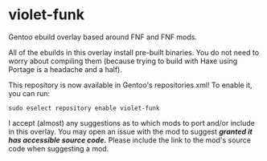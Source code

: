 # violet-funk

Gentoo ebuild overlay based around FNF and FNF mods.

All of the ebuilds in this overlay install pre-built binaries. You do not need to worry about compiling them (because trying to build with Haxe using Portage is a headache and a half).

This repository is now available in Gentoo's repositories.xml! To enable it, you can run:

`sudo eselect repository enable violet-funk`

I accept (almost) any suggestions as to which mods to port and/or include in this overlay. You may open an issue with the mod to suggest ***granted it has accessible source code.*** Please include the link to the mod's source code when suggesting a mod.
